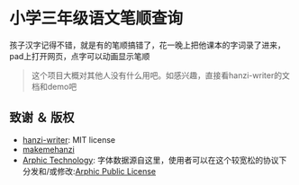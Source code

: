 # 小学三年级语文笔顺查询

孩子汉字记得不错，就是有的笔顺搞错了，花一晚上把他课本的字词录了进来，pad上打开网页，点字可以动画显示笔顺

> 这个项目大概对其他人没有什么用吧。如感兴趣，直接看hanzi-writer的文档和demo吧

## 致谢 ＆ 版权
* [hanzi-writer](https://github.com/chanind/hanzi-writer): MIT license
* [makemehanzi](https://github.com/skishore/makemeahanzi)
* [Arphic Technology](http://www.arphic.com/): 字体数据源自这里，使用者可以在这个较宽松的协议下分发和/或修改:[Arphic Public License](https://raw.githubusercontent.com/chanind/hanzi-writer-data/master/ARPHICPL.TXT)


